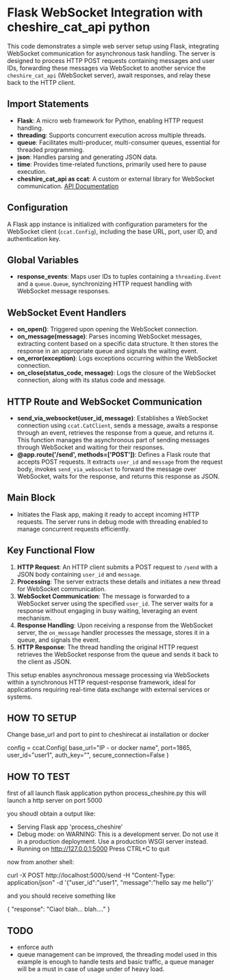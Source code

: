 # Flask WebSocket Integration with cheshire_cat_api python

This code demonstrates a simple web server setup using Flask, integrating WebSocket communication for asynchronous task handling. The server is designed to process HTTP POST requests containing messages and user IDs, forwarding these messages via WebSocket to another service the `cheshire_cat_api` (WebSocket server), await responses, and relay these back to the HTTP client.

## Import Statements

- **Flask**: A micro web framework for Python, enabling HTTP request handling.
- **threading**: Supports concurrent execution across multiple threads.
- **queue**: Facilitates multi-producer, multi-consumer queues, essential for threaded programming.
- **json**: Handles parsing and generating JSON data.
- **time**: Provides time-related functions, primarily used here to pause execution.
- **cheshire_cat_api as ccat**: A custom or external library for WebSocket communication. [API Documentation](https://cheshire-cat-ai.github.io/docs/technical/clientlib/clientlib-python/)

## Configuration

A Flask app instance is initialized with configuration parameters for the WebSocket client (`ccat.Config`), including the base URL, port, user ID, and authentication key.

## Global Variables

- **response_events**: Maps user IDs to tuples containing a `threading.Event` and a `queue.Queue`, synchronizing HTTP request handling with WebSocket message responses.

## WebSocket Event Handlers

- **on_open()**: Triggered upon opening the WebSocket connection.
- **on_message(message)**: Parses incoming WebSocket messages, extracting content based on a specific data structure. It then stores the response in an appropriate queue and signals the waiting event.
- **on_error(exception)**: Logs exceptions occurring within the WebSocket connection.
- **on_close(status_code, message)**: Logs the closure of the WebSocket connection, along with its status code and message.

## HTTP Route and WebSocket Communication

- **send_via_websocket(user_id, message)**: Establishes a WebSocket connection using `ccat.CatClient`, sends a message, awaits a response through an event, retrieves the response from a queue, and returns it. This function manages the asynchronous part of sending messages through WebSocket and waiting for their responses.
- **@app.route('/send', methods=['POST'])**: Defines a Flask route that accepts POST requests. It extracts `user_id` and `message` from the request body, invokes `send_via_websocket` to forward the message over WebSocket, waits for the response, and returns this response as JSON.

## Main Block

- Initiates the Flask app, making it ready to accept incoming HTTP requests. The server runs in debug mode with threading enabled to manage concurrent requests efficiently.


## Key Functional Flow

1. **HTTP Request**: An HTTP client submits a POST request to `/send` with a JSON body containing `user_id` and `message`.
2. **Processing**: The server extracts these details and initiates a new thread for WebSocket communication.
3. **WebSocket Communication**: The message is forwarded to a WebSocket server using the specified `user_id`. The server waits for a response without engaging in busy waiting, leveraging an event mechanism.
4. **Response Handling**: Upon receiving a response from the WebSocket server, the `on_message` handler processes the message, stores it in a queue, and signals the event.
5. **HTTP Response**: The thread handling the original HTTP request retrieves the WebSocket response from the queue and sends it back to the client as JSON.

This setup enables asynchronous message processing via WebSockets within a synchronous HTTP request-response framework, ideal for applications requiring real-time data exchange with external services or systems.


## HOW TO SETUP
Change base_url and port to pint to cheshirecat ai installation or docker

config = ccat.Config(
    base_url="IP - or docker name",
    port=1865,
    user_id="user1",
    auth_key="",
    secure_connection=False
)

## HOW TO TEST

 first of all launch flask application python process_cheshire.py this will launch a http server on port 5000

 you shoudl obtain a output like:
  * Serving Flask app 'process_cheshire'
  * Debug mode: on
  WARNING: This is a development server. Do not use it in a production deployment. Use a production WSGI server instead.
  * Running on http://127.0.0.1:5000
  Press CTRL+C to quit

  now from another shell:

 curl -X POST http://localhost:5000/send -H "Content-Type: application/json" -d '{"user_id":"user1", "message":"hello say me hello"}'

 and you should receive something like

 {
   "response": "Ciao! blah... blah...."
 }
## TODO

- enforce auth
- queue management can be improved, the threading model used in this example is enough to handle tests and basic traffic, a queue manager will be a must in case of usage under of heavy load.
  
